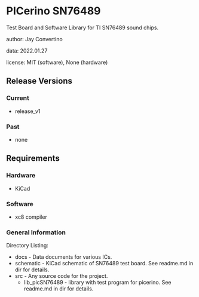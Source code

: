 # PICerino SN76489 

Test Board and Software Library for TI SN76489 sound chips.  

author: Jay Convertino  

data: 2022.01.27  

license: MIT (software), None (hardware)

## Release Versions
### Current
  - release_v1

### Past
  - none
  
## Requirements
### Hardware
  - KiCad
  
### Software
  - xc8 compiler
  
### General Information

Directory Listing:  

  - docs - Data documents for various ICs.
  - schematic - KiCad schematic of SN76489 test board. See readme.md in dir for details.
  - src - Any source code for the project.
    - lib_picSN76489 - library with test program for picerino. See readme.md in dir for details.

